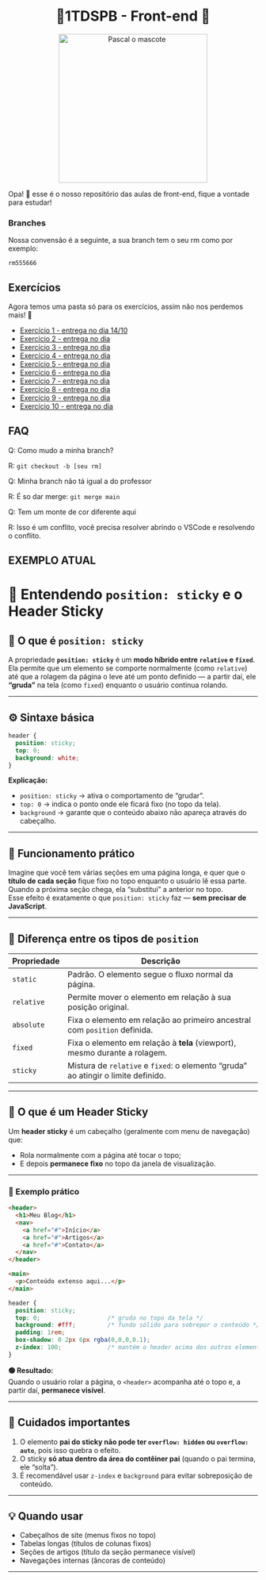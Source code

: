<div style="text-align:center">
  <h1 align="center"> 🎉1TDSPB - Front-end 🎉</h1>
  <p align="center">
    <img width="300" height="300" alt="Pascal o mascote" src="https://github.com/user-attachments/assets/75b21522-10b6-47cc-8d19-b8fa4aa49b3b" />
  </p>
</div>

Opa! 👋 esse é o nosso repositório das aulas de front-end, fique a vontade para estudar!

### Branches

Nossa convensão é a seguinte, a sua branch tem o seu rm como por exemplo:

```
rm555666
```

## Exercícios

Agora temos uma pasta só para os exercícios, assim não nos perdemos mais! 😬

- [Exercício 1 - entrega no dia 14/10](exercicios/1.md)
- [Exercício 2 - entrega no dia ](exercicios/2.md)
- [Exercício 3 - entrega no dia ](exercicios/3.md)
- [Exercício 4 - entrega no dia ](exercicios/4.md)
- [Exercício 5 - entrega no dia ](exercicios/5.md)
- [Exercício 6 - entrega no dia ](exercicios/6.md)
- [Exercício 7 - entrega no dia ](exercicios/7.md)
- [Exercício 8 - entrega no dia ](exercicios/8.md)
- [Exercício 9 - entrega no dia ](exercicios/9.md)
- [Exercício 10 - entrega no dia ](exercicios/10.md)

## FAQ

Q: Como mudo a minha branch?

R: `git checkout -b [seu rm]`

Q: Minha branch não tá igual a do professor

R: É so dar merge: `git merge main`

Q: Tem um monte de cor diferente aqui

R: Isso é um conflito, você precisa resolver abrindo o VSCode e resolvendo o conflito.


## EXEMPLO ATUAL

# 📌 Entendendo `position: sticky` e o Header Sticky

## 🧱 O que é `position: sticky`

A propriedade **`position: sticky`** é um **modo híbrido entre `relative` e `fixed`**.  
Ela permite que um elemento se comporte normalmente (como `relative`) até que a rolagem da página o leve até um ponto definido — a partir daí, ele **“gruda”** na tela (como `fixed`) enquanto o usuário continua rolando.

---

## ⚙️ Sintaxe básica

```css
header {
  position: sticky;
  top: 0;
  background: white;
}
```

**Explicação:**
- `position: sticky` → ativa o comportamento de “grudar”.
- `top: 0` → indica o ponto onde ele ficará fixo (no topo da tela).
- `background` → garante que o conteúdo abaixo não apareça através do cabeçalho.

---

## 🧩 Funcionamento prático

Imagine que você tem várias seções em uma página longa, e quer que o **título de cada seção** fique fixo no topo enquanto o usuário lê essa parte.  
Quando a próxima seção chega, ela “substitui” a anterior no topo.  
Esse efeito é exatamente o que `position: sticky` faz — **sem precisar de JavaScript**.

---

## 🔄 Diferença entre os tipos de `position`

| Propriedade | Descrição |
|--------------|------------|
| `static` | Padrão. O elemento segue o fluxo normal da página. |
| `relative` | Permite mover o elemento em relação à sua posição original. |
| `absolute` | Fixa o elemento em relação ao primeiro ancestral com `position` definida. |
| `fixed` | Fixa o elemento em relação à **tela** (viewport), mesmo durante a rolagem. |
| `sticky` | Mistura de `relative` e `fixed`: o elemento “gruda” ao atingir o limite definido. |

---

## 🎯 O que é um **Header Sticky**

Um **header sticky** é um cabeçalho (geralmente com menu de navegação) que:
- Rola normalmente com a página até tocar o topo;
- E depois **permanece fixo** no topo da janela de visualização.

---

### 🧠 Exemplo prático

```html
<header>
  <h1>Meu Blog</h1>
  <nav>
    <a href="#">Início</a>
    <a href="#">Artigos</a>
    <a href="#">Contato</a>
  </nav>
</header>

<main>
  <p>Conteúdo extenso aqui...</p>
</main>
```

```css
header {
  position: sticky;
  top: 0;                   /* gruda no topo da tela */
  background: #fff;         /* fundo sólido para sobrepor o conteúdo */
  padding: 1rem;
  box-shadow: 0 2px 6px rgba(0,0,0,0.1);
  z-index: 100;             /* mantém o header acima dos outros elementos */
}
```

**🟢 Resultado:**  
Quando o usuário rolar a página, o `<header>` acompanha até o topo e, a partir daí, **permanece visível**.

---

## 🚨 Cuidados importantes

1. O elemento **pai do sticky não pode ter `overflow: hidden` ou `overflow: auto`**, pois isso quebra o efeito.  
2. O sticky **só atua dentro da área do contêiner pai** (quando o pai termina, ele “solta”).  
3. É recomendável usar `z-index` e `background` para evitar sobreposição de conteúdo.  

---

## 💡 Quando usar

- Cabeçalhos de site (menus fixos no topo)  
- Tabelas longas (títulos de colunas fixos)  
- Seções de artigos (título da seção permanece visível)  
- Navegações internas (âncoras de conteúdo)

---
